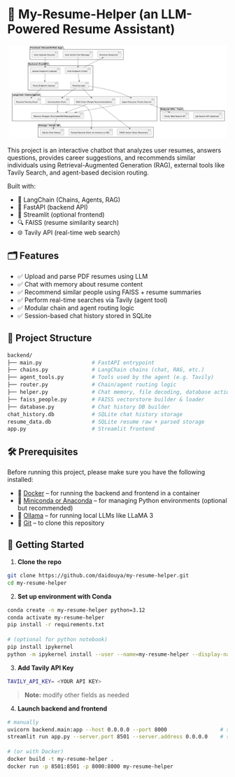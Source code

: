 # 🤖 My-Resume-Helper (an LLM-Powered Resume Assistant)

![System Architecture](assets/architecture.png)

This project is an interactive chatbot that analyzes user resumes, answers questions, provides career suggestions, and recommends similar individuals using Retrieval-Augmented Generation (RAG), external tools like Tavily Search, and agent-based decision routing.

Built with:
- 🧠 LangChain (Chains, Agents, RAG)
- 🚀 FastAPI (backend API)
- 💬 Streamlit (optional frontend)
- 🔍 FAISS (resume similarity search)
- 🌐 Tavily API (real-time web search)


## 🗂 Features

- ✅ Upload and parse PDF resumes using LLM
- ✅ Chat with memory about resume content
- ✅ Recommend similar people using FAISS + resume summaries
- ✅ Perform real-time searches via Tavily (agent tool)
- ✅ Modular chain and agent routing logic
- ✅ Session-based chat history stored in SQLite


## 🔧 Project Structure

```bash
backend/
├── main.py                # FastAPI entrypoint
├── chains.py              # LangChain chains (chat, RAG, etc.)
├── agent_tools.py         # Tools used by the agent (e.g. Tavily)
├── router.py              # Chain/agent routing logic
├── helper.py              # Chat memory, file decoding, database actions
├── faiss_people.py        # FAISS vectorstore builder & loader
├── database.py            # Chat history DB builder
chat_history.db            # SQLite chat history storage
resume_data.db             # SQLite resume raw + parsed storage
app.py                     # Streamlit frontend
```

## 🛠️ Prerequisites

Before running this project, please make sure you have the following installed:

- 🐳 [Docker](https://docs.docker.com/get-docker/) – for running the backend and frontend in a container
- 🐍 [Miniconda or Anaconda](https://docs.conda.io/en/latest/miniconda.html) – for managing Python environments (optional but recommended)
- 🤖 [Ollama](https://ollama.com/download) – for running local LLMs like LLaMA 3
- 🔧 [Git](https://git-scm.com/downloads) – to clone this repository


## 🚀 Getting Started

1. **Clone the repo**
```bash
git clone https://github.com/daidouya/my-resume-helper.git
cd my-resume-helper
```
2. **Set up environment with Conda**
```bash
conda create -n my-resume-helper python=3.12
conda activate my-resume-helper
pip install -r requirements.txt

# (optional for python notebook)
pip install ipykernel
python -m ipykernel install --user --name=my-resume-helper --display-name "my-resume-helper"
```
3. **Add Tavily API Key**
```bash
TAVILY_API_KEY= <YOUR API KEY>
```
> **Note:** modify other fields as needed

4. **Launch backend and frontend**
```bash
# manually
uvicorn backend.main:app --host 0.0.0.0 --port 8000                 # start backend
streamlit run app.py --server.port 8501 --server.address 0.0.0.0    # start frontend

# (or with Docker)
docker build -t my-resume-helper .
docker run -p 8501:8501 -p 8000:8000 my-resume-helper
```